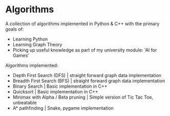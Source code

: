 # Algorithms

A collection of algorithms implemented in Python & C++ with the primary goals of:

- Learning Python
- Learning Graph Theory
- Picking up useful knowledge as part of my university module: 'AI for Games'

Algorithms implemented:

- Depth First Search (DFS) | straight forward graph data implementation
- Breadth First Search (BFS) | straight forward graph data implementation
- Binary Search | Basic implementation in C++
- Quicksort | Basic implementation in C++
- Minimax with Alpha / Beta pruning | Simple version of Tic Tac Toe, unbeatable
- A* pathfinding | Snake, pygame implementation
